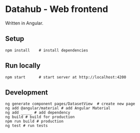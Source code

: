 
# Datahub - Web frontend
Written in Angular.

## Setup
```shell
npm install    # install dependencies
```

## Run locally
```shell
npm start      # start server at http://localhost:4200
```

## Development
```shell
ng generate component pages/DatasetView  # create new page
ng add @angular/material # add Angular Material
ng add _____ # add dependency
ng build # build for production
npm run build # production
ng test # run tests
```
